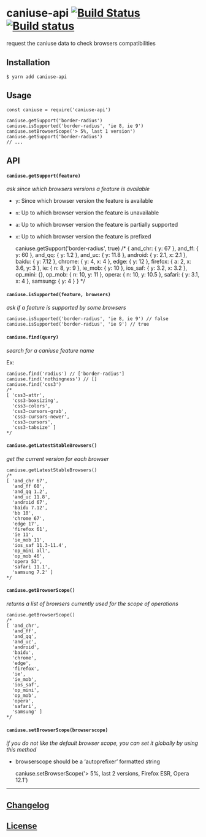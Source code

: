 caniuse-api [![Build Status](https://travis-ci.org/Nyalab/caniuse-api.svg?branch=master)](https://travis-ci.org/Nyalab/caniuse-api) [![Build status](https://ci.appveyor.com/api/projects/status/6j3na522bv3bxfa5/branch/master?svg=true)](https://ci.appveyor.com/project/MoOx/caniuse-api/branch/master)
==========================================================================================================================================================================================================================================================================================================

request the caniuse data to check browsers compatibilities

Installation
------------

    $ yarn add caniuse-api

Usage
-----

    const caniuse = require('caniuse-api')

    caniuse.getSupport('border-radius')
    caniuse.isSupported('border-radius', 'ie 8, ie 9')
    caniuse.setBrowserScope('> 5%, last 1 version')
    caniuse.getSupport('border-radius')
    // ...

API
---

#### `caniuse.getSupport(feature)`

*ask since which browsers versions a feature is available*

-   `y`: Since which browser version the feature is available
-   `n`: Up to which browser version the feature is unavailable
-   `a`: Up to which browser version the feature is partially supported
-   `x`: Up to which browser version the feature is prefixed

    caniuse.getSupport('border-radius', true)
    /*
    { and_chr: { y: 67 },
      and_ff: { y: 60 },
      and_qq: { y: 1.2 },
      and_uc: { y: 11.8 },
      android: { y: 2.1, x: 2.1 },
      baidu: { y: 7.12 },
      chrome: { y: 4, x: 4 },
      edge: { y: 12 },
      firefox: { a: 2, x: 3.6, y: 3 },
      ie: { n: 8, y: 9 },
      ie_mob: { y: 10 },
      ios_saf: { y: 3.2, x: 3.2 },
      op_mini: {},
      op_mob: { n: 10, y: 11 },
      opera: { n: 10, y: 10.5 },
      safari: { y: 3.1, x: 4 },
      samsung: { y: 4 } }
    */

#### `caniuse.isSupported(feature, browsers)`

*ask if a feature is supported by some browsers*

    caniuse.isSupported('border-radius', 'ie 8, ie 9') // false
    caniuse.isSupported('border-radius', 'ie 9') // true

#### `caniuse.find(query)`

*search for a caniuse feature name*

Ex:

    caniuse.find('radius') // ['border-radius']
    caniuse.find('nothingness') // []
    caniuse.find('css3')
    /*
    [ 'css3-attr',
      'css3-boxsizing',
      'css3-colors',
      'css3-cursors-grab',
      'css3-cursors-newer',
      'css3-cursors',
      'css3-tabsize' ]
    */

#### `caniuse.getLatestStableBrowsers()`

*get the current version for each browser*

    caniuse.getLatestStableBrowsers()
    /*
    [ 'and_chr 67',
      'and_ff 60',
      'and_qq 1.2',
      'and_uc 11.8',
      'android 67',
      'baidu 7.12',
      'bb 10',
      'chrome 67',
      'edge 17',
      'firefox 61',
      'ie 11',
      'ie_mob 11',
      'ios_saf 11.3-11.4',
      'op_mini all',
      'op_mob 46',
      'opera 53',
      'safari 11.1',
      'samsung 7.2' ]
    */

#### `caniuse.getBrowserScope()`

*returns a list of browsers currently used for the scope of operations*

    caniuse.getBrowserScope()
    /*
    [ 'and_chr',
      'and_ff',
      'and_qq',
      'and_uc',
      'android',
      'baidu',
      'chrome',
      'edge',
      'firefox',
      'ie',
      'ie_mob',
      'ios_saf',
      'op_mini',
      'op_mob',
      'opera',
      'safari',
      'samsung' ]
    */

#### `caniuse.setBrowserScope(browserscope)`

*if you do not like the default browser scope, you can set it globally by using this method*

-   browserscope should be a ‘autoprefixer’ formatted string

    caniuse.setBrowserScope('> 5%, last 2 versions, Firefox ESR, Opera 12.1')

------------------------------------------------------------------------

[Changelog](CHANGELOG.md)
-------------------------

[License](LICENSE)
------------------
